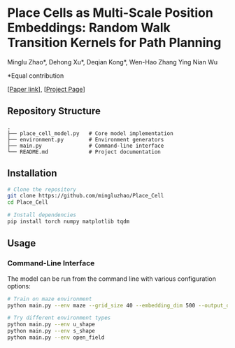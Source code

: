 # Place Cells as Multi-Scale Position Embeddings: Random Walk Transition Kernels for Path Planning
Minglu Zhao*, Dehong Xu*, Deqian Kong*, Wen-Hao Zhang Ying Nian Wu

*Equal contribution

[[Paper link](https://arxiv.org/pdf/2505.14806)], [[Project Page](https://sites.google.com/view/place-cells)]

## Repository Structure

```
.
├── place_cell_model.py   # Core model implementation
├── environment.py        # Environment generators
├── main.py               # Command-line interface
└── README.md             # Project documentation
```

## Installation

```bash
# Clone the repository
git clone https://github.com/mingluzhao/Place_Cell
cd Place_Cell

# Install dependencies
pip install torch numpy matplotlib tqdm
```

## Usage

### Command-Line Interface

The model can be run from the command line with various configuration options:

```bash
# Train on maze environment
python main.py --env maze --grid_size 40 --embedding_dim 500 --output_dir maze_results

# Try different environment types
python main.py --env u_shape 
python main.py --env s_shape
python main.py --env open_field
```
